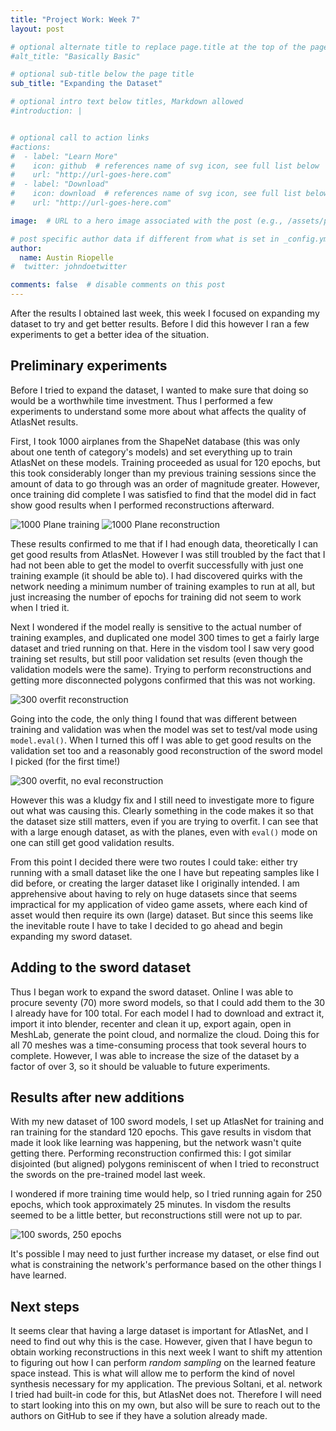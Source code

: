 ```yaml
---
title: "Project Work: Week 7"
layout: post

# optional alternate title to replace page.title at the top of the page
#alt_title: "Basically Basic"

# optional sub-title below the page title
sub_title: "Expanding the Dataset"

# optional intro text below titles, Markdown allowed
#introduction: |


# optional call to action links
#actions:
#  - label: "Learn More"
#    icon: github  # references name of svg icon, see full list below
#    url: "http://url-goes-here.com"
#  - label: "Download"
#    icon: download  # references name of svg icon, see full list below
#    url: "http://url-goes-here.com"

image:  # URL to a hero image associated with the post (e.g., /assets/page-pic.jpg)

# post specific author data if different from what is set in _config.yml
author:
  name: Austin Riopelle
#  twitter: johndoetwitter

comments: false  # disable comments on this post
---
```

After the results I obtained last week, this week I focused on expanding my dataset to try and get better results. Before I did this however I ran a few experiments to get a better idea of the situation.

## Preliminary experiments

Before I tried to expand the dataset, I wanted to make sure that doing so would be a worthwhile time investment. Thus I performed a few experiments to understand some more about what affects the quality of AtlasNet results.

First, I took 1000 airplanes from the ShapeNet database (this was only about one tenth of category's models) and set everything up to train AtlasNet on these models. Training proceeded as usual for 120 epochs, but this took considerably longer than my previous training sessions since the amount of data to go through was an order of magnitude greater. However, once training did complete I was satisfied to find that the model did in fact show good results when I performed reconstructions afterward.

![1000 Plane training](http://riopelle.me/pics/rodin/11-planes-visdom.png)
![1000 Plane reconstruction](http://riopelle.me/pics/rodin/11-planes-recon.png)

These results confirmed to me that if I had enough data, theoretically I can get good results from AtlasNet. However I was still troubled by the fact that I had not been able to get the model to overfit successfully with just one training example (it should be able to). I had discovered quirks with the network needing a minimum number of training examples to run at all, but just increasing the number of epochs for training did not seem to work when I tried it.

Next I wondered if the model really is sensitive to the actual number of training examples, and duplicated one model 300 times to get a fairly large dataset and tried running on that. Here in the visdom tool I saw very good training set results, but still poor validation set results (even though the validation models were the same). Trying to perform reconstructions and getting more disconnected polygons confirmed that this was not working.

![300 overfit reconstruction](http://riopelle.me/pics/rodin/11-overfit1-recon.png)

Going into the code, the only thing I found that was different between training and validation was when the model was set to test/val mode using `model.eval()`. When I turned this off I was able to get good results on the validation set too and a reasonably good reconstruction of the sword model I picked (for the first time!)

![300 overfit, no eval reconstruction](http://riopelle.me/pics/rodin/11-overfit2-recon.png)

However this was a kludgy fix and I still need to investigate more to figure out what was causing this. Clearly something in the code makes it so that the dataset size still matters, even if you are trying to overfit. I can see that with a large enough dataset, as with the planes, even with `eval()` mode on one can still get good validation results.

From this point I decided there were two routes I could take: either try running with a small dataset like the one I have but repeating samples like I did before, or creating the larger dataset like I originally intended. I am apprehensive about having to rely on huge datasets since that seems impractical for my application of video game assets, where each kind of asset would then require its own (large) dataset. But since this seems like the inevitable route I have to take I decided to go ahead and begin expanding my sword dataset.

## Adding to the sword dataset

Thus I began work to expand the sword dataset. Online I was able to procure seventy (70) more sword models, so that I could add them to the 30 I already have for 100 total. For each model I had to download and extract it, import it into blender, recenter and clean it up, export again, open in MeshLab, generate the point cloud, and normalize the cloud. Doing this for all 70 meshes was a time-consuming process that took several hours to complete. However, I was able to increase the size of the dataset by a factor of over 3, so it should be valuable to future experiments.

## Results after new additions

With my new dataset of 100 sword models, I set up AtlasNet for training and ran training for the standard 120 epochs. This gave results in visdom that made it look like learning was happening, but the network wasn't quite getting there. Performing reconstruction confirmed this: I got similar disjointed (but aligned) polygons reminiscent of when I tried to reconstruct the swords on the pre-trained model last week.

I wondered if more training time would help, so I tried running again for 250 epochs, which took approximately 25 minutes. In visdom the results seemed to be a little better, but reconstructions still were not up to par.

![100 swords, 250 epochs](http://riopelle.me/pics/rodin/11-new-visdom.png)

It's possible I may need to just further increase my dataset, or else find out what is constraining the network's performance based on the other things I have learned.

## Next steps

It seems clear that having a large dataset is important for AtlasNet, and I need to find out why this is the case. However, given that I have begun to obtain working reconstructions in this next week I want to shift my attention to figuring out how I can perform *random sampling* on the learned feature space instead. This is what will allow me to perform the kind of novel synthesis necessary for my application. The previous Soltani, et al. network I tried had built-in code for this, but AtlasNet does not. Therefore I will need to start looking into this on my own, but also will be sure to reach out to the authors on GitHub to see if they have a solution already made.
